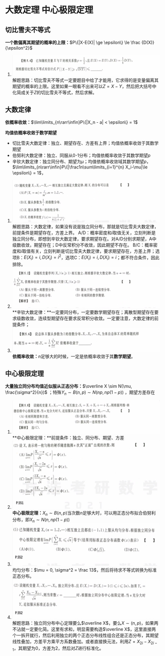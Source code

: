 # 大数定理 中心极限定理

## 切比雪夫不等式

**一个数偏离其期望的概率的上限：**$P\{|X-E(X)| \ge \epsilon\} \le \frac {D(X)}{\epsilon^2}$  

1. ![image-20201201082844691](PB5-大数中心.assets/image-20201201082844691.png)
   解题思路：切比雪夫不等式一定要题目中给了才能用，它求得的是变量偏离其期望的概率的上限。这里如果一眼看不出来可以$Z=X-Y$，然后把大括号中化简成关于$Z$的切比雪夫不等式，然后求解。
   

## 大数定律

**依概率收敛：**$\lim\limits_{n\rarr\infin}P\{|X_n - a| < \epsilon\} = 1$ 

**均值依概率收敛于数学期望**

* 切比雪夫大数定律：独立、期望存在、方差有上界；均值依概率收敛于其数学期望
* 伯努利大数定律：独立、同服从0-1分布；均值依概率收敛于其数学期望$p$ 
* 辛钦大数定律：独立同分布、期望为$\mu$；均值依概率收敛域其数学期望$p$，$\lim\limits_{n\rarr\infin}P\{|\frac1n\sum\limits_{i=1}^{n} X_i-\mu|\le \epsilon\} = 1$，

1. ![image-20201201122703290](PB5-大数中心.assets/image-20201201122703290.png)
   解题思路：大数定律，如果没有说是独立同分布，那就是切比雪夫大数定律，前提条件是期望存在，方差上界。
   A/D：概率密度和$i$取值无关，立刻判断是独立同分布，即想到辛钦大数定律，要求期望存在。对A/D分别求期望，A中级数收敛，期望存在；D中反常积分不收敛，因此期望不存在。
   B/C：概率密度和$i$取值有关，立刻判断是切比雪夫大数定律，要求期望存在，方差上界；选项B：$E(X_i) = i, D(X_i) = i^2$，选项C：$E(X_i) = i, D(X_i) = i$；都不符合条件，因此排除。
2. ![image-20201201124448524](PB5-大数中心.assets/image-20201201124448524.png)
   **辛钦大数定律：**一定要同分布，一定要数学期望存在；离散型期望存在要求级数收敛，连续型期望存在要求反常积分收敛。一定要注意，大数定律的前提条件；
3. ![image-20201201124709167](PB5-大数中心.assets/image-20201201124709167.png)
   **依概率收敛：**$n$足够大的时候，一定是依概率收敛于其**数学期望**。

## 中心极限定理

**大量独立同分布均值近似服从正态分布：**$\overline X \sim N(\mu, \frac{\sigma^2}{n})$ ；特殊$Y_n \sim B(n,p) \sim N(np, np(1-p))$ ，期望方差存在

1. ![image-20201201125147224](PB5-大数中心.assets/image-20201201125147224.png)
   **中心极限定理：**前提条件：独立、同分布、期望、方差
2. ![image-20201201125804377](PB5-大数中心.assets/image-20201201125804377.png)
   **中心极限定理：**$X_n \sim B(n,p)$当次数$n$足够大时，可以用正态分布拟合伯努利分布，即$X_n \sim N(n,np(1-p))$ 
3. ![image-20201201130840932](PB5-大数中心.assets/image-20201201130840932.png)
   均匀分布：$\mu = 0, \sigma^2 = \frac 13$，然后将待求不等式转换为标准正态分布。
4. ![image-20201201131405456](PB5-大数中心.assets/image-20201201131405456.png)
   解题思路：独立同分布中心定理要么$\overline X$，要么$X\sim(n,p)$，如果两不沾就一定要化简。这里有求和，明显需要构造$\overline X$，这里直接两个一拆开就行，然后利用独立的两个正态分布线性组合还是正态分布，其期望线性叠加，方差平方乘平方系数叠加。或者直接换元法，利用$Z=X_{2i} - X_{2i-1}$，其期望为0，方差为2，然后对$Z$进行标准化。

